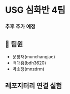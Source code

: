 # USG 심화반 4팀 



### 추후 추가 예정
## 📜 팀원
- 문창재(munchangjae)
- 백대홍(bdh3620)
- 박소정(mnzdrm)


## 레포지터리 연결 실험
